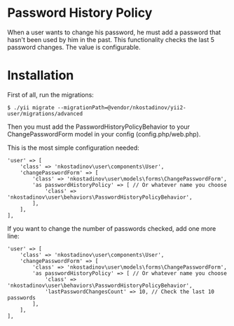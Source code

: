 # Password History Policy

When a user wants to change his password, he must add a password that hasn't been used by him in the past.
This functionality checks the last 5 password changes. The value is configurable.

# Installation

First of all, run the migrations:

```
$ ./yii migrate --migrationPath=@vendor/nkostadinov/yii2-user/migrations/advanced
```

Then you must add the PasswordHistoryPolicyBehavior to your ChangePasswordForm model in your config (config.php/web.php).

This is the most simple configuration needed:

```
'user' => [
    'class' => 'nkostadinov\user\components\User',
    'changePasswordForm' => [
        'class' => 'nkostadinov\user\models\forms\ChangePasswordForm',
        'as passwordHistoryPolicy' => [ // Or whatever name you choose
            'class' => 'nkostadinov\user\behaviors\PasswordHistoryPolicyBehavior',
        ],
    ],
],
```

If you want to change the number of passwords checked, add one more line:

```
'user' => [
    'class' => 'nkostadinov\user\components\User',
    'changePasswordForm' => [
        'class' => 'nkostadinov\user\models\forms\ChangePasswordForm',
        'as passwordHistoryPolicy' => [ // Or whatever name you choose
            'class' => 'nkostadinov\user\behaviors\PasswordHistoryPolicyBehavior',
            'lastPasswordChangesCount' => 10, // Check the last 10 passwords
        ],
    ],
],
```
